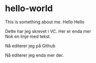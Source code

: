 # hello-world
This is something about me. Hello Hello

Dette har jeg skrevet i VC. Her er enda mer  
Nok en linje med tekst.

Nå editerer jeg på Github

Nå editerer jeg enda mer der.

